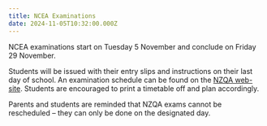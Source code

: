 ```yaml
---
title: NCEA Examinations
date: 2024-11-05T10:32:00.000Z
---
```

NCEA examinations start on Tuesday 5 November and conclude on Friday 29 November.  

Students will be issued with their entry slips and instructions on their last day of school. An examination schedule can be found on the [NZQA web-site](https://www2.nzqa.govt.nz/assets/NCEA/2024-Timetable-FINAL-4-3-24.pdf). Students are encouraged to print a timetable off and plan accordingly. 

Parents and students are reminded that NZQA exams cannot be rescheduled – they can only be done on the designated day.

